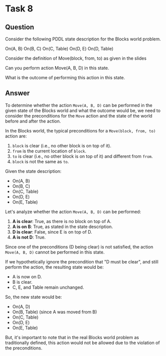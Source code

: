 # Task 8
## Question  

Consider the following PDDL state description for the Blocks world problem.

On(A, B)
On(B, C)
On(C, Table)
On(D, E)
On(D, Table)

Consider the definition of Move(block, from, to) as given in the slides

Can you perform action Move(A, B, D) in this state.

What is the outcome of performing this action in this state.

## Answer

To determine whether the action `Move(A, B, D)` can be performed in the given state of the Blocks world and what the outcome would be, we need to consider the preconditions for the `Move` action and the state of the world before and after the action.

In the Blocks world, the typical preconditions for a `Move(block, from, to)` action are:
1. `block` is clear (i.e., no other block is on top of it).
2. `from` is the current location of `block`.
3. `to` is clear (i.e., no other block is on top of it) and different from `from`.
4. `block` is not the same as `to`.

Given the state description:
- On(A, B)
- On(B, C)
- On(C, Table)
- On(D, E)
- On(E, Table)

Let's analyze whether the action `Move(A, B, D)` can be performed:

1. **A is clear**: True, as there is no block on top of A.
2. **A is on B**: True, as stated in the state description.
3. **D is clear**: False, since E is on top of D.
4. **A is not D**: True.

Since one of the preconditions (D being clear) is not satisfied, the action `Move(A, B, D)` cannot be performed in this state.

If we hypothetically ignore the precondition that "D must be clear", and still perform the action, the resulting state would be:
- A is now on D.
- B is clear.
- C, E, and Table remain unchanged.

So, the new state would be:
- On(A, D)
- On(B, Table) (since A was moved from B)
- On(C, Table)
- On(D, E)
- On(E, Table)

But, it's important to note that in the real Blocks world problem as traditionally defined, this action would not be allowed due to the violation of the preconditions.

